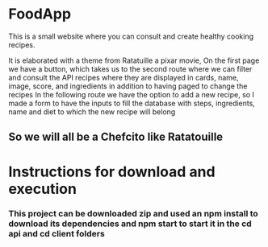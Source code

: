 # FoodApp
This is a small website where you can consult and create healthy cooking recipes.

It is elaborated with a theme from Ratatuille a pixar movie, On the first page we have a button, which takes us to the second route where we can filter and consult the API recipes where they are displayed in cards, name, image, score, and ingredients in addition to having paged to change the recipes In the following route we have the option to add a new recipe, so I made a form to have the inputs to fill the database with steps, ingredients, name and diet to which the new recipe will belong

## So we will all be a Chefcito like Ratatouille

# Instructions for download and execution

### This project can be downloaded zip and used an npm install to download its dependencies and npm start to start it in the cd api and cd client folders
